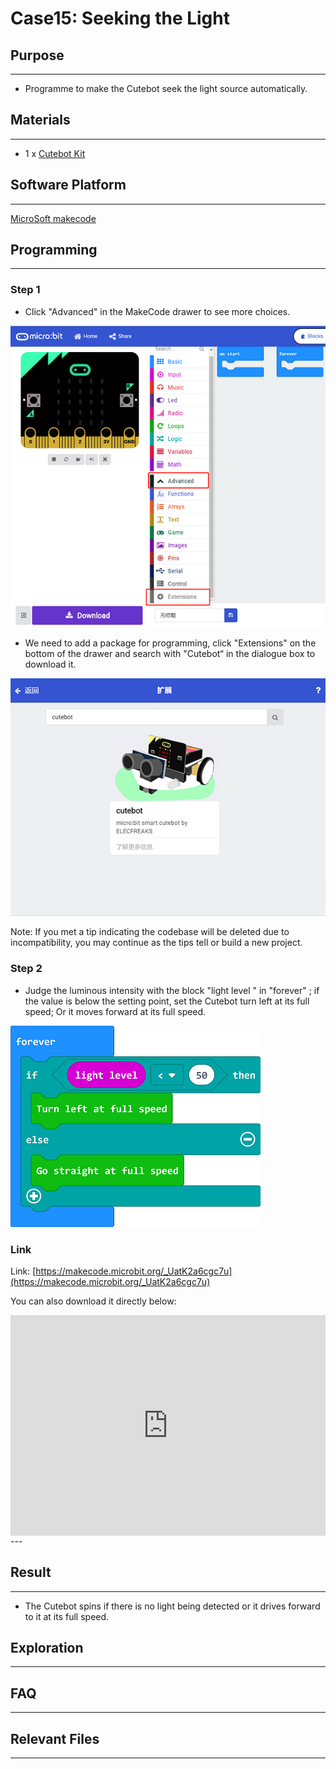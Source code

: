 # Case15: Seeking the Light

## Purpose
---
- Programme to make the Cutebot seek the light source automatically. 

## Materials 
---
- 1 x [Cutebot Kit](https://www.elecfreaks.com/store/cute-bot.html)
## Software Platform 
---
[MicroSoft makecode](https://makecode.microbit.org/#)

## Programming
---
### Step 1
- Click "Advanced" in the MakeCode drawer to see more choices. 

![](./images/cutebot-pk-1.png)

- We need to add a package for programming, click "Extensions" on the bottom of the drawer and search with "Cutebot“ in the dialogue box to download it. 

![](./images/cutebot-pk-11.png)

Note: If you met a tip indicating the codebase will be deleted due to incompatibility, you may continue as the tips tell or build a new project. 

### Step 2

- Judge the luminous intensity with the block "light level " in "forever" ; if the value is below the setting point, set the Cutebot turn left at its full speed; Or it moves forward at its full speed.

![](./images/case_15_01.png)


### Link

Link: [https://makecode.microbit.org/_UatK2a6cgc7u](https://makecode.microbit.org/_UatK2a6cgc7u)

You can also download it directly below:

<div style="position:relative;height:0;padding-bottom:70%;overflow:hidden;">
<iframe style="position:absolute;top:0;left:0;width:100%;height:100%;" src="https://makecode.microbit.org/#pub:https://makecode.microbit.org/_UatK2a6cgc7u" frameborder="0" sandbox="allow-popups allow-forms allow-scripts allow-same-origin">
</iframe>
</div>  
---

## Result
---
- The Cutebot spins if there is no light being detected or it drives forward to it at its full speed. 

## Exploration
---

## FAQ
---
## Relevant Files
---